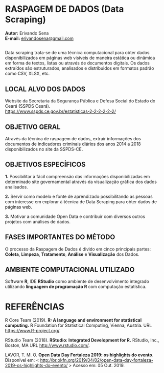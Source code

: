 # RASPAGEM DE DADOS (Data Scraping)

**Autor:** Erivando Sena  
**E-mail:** erivandosena@gmail.com  

##
Data scraping trata-se de uma técnica computacional para obter dados disponibilizados em páginas web visíveis de maneira estática ou dinâmica em forma de textos, listas ou através de documentos digitais. Os dados extraídos são estruturados, analisados e distribuidos em formatos padrão como CSV, XLSX, etc.

## LOCAL ALVO DOS DADOS 
Website da Secretaria da Segurança Pública e Defesa Social do Estado do Ceará (SSPDS Ceará).  
https://www.sspds.ce.gov.br/estatisticas-2-2-2-2-2-2/

## OBJETIVO GERAL

Através da técnica de raspagem de dados, extrair informações dos documentos de indicadores criminais diários dos anos 2014 a 2018 disponibilizados no site da SSPDS-CE.

## OBJETIVOS ESPECÍFICOS

**1.** Possibilitar à fácil compreensão das informações disponibilizadas em determinado site governamental através da visualização gráfica dos dados analisados.

**2.** Servir como modelo e fonte de aprendizado possibilitando as pessoas com interesse em explorar à técnica de Data Scraping para obter dados de páginas web.

**3.** Motivar a comunidade Open Data e contribuir com diversos outros projetos com análises de dados.

## FASES IMPORTANTES DO MÉTODO

O processo da Raspagem de Dados é divido em cinco principais partes: 
**Coleta**, **Limpeza**, **Tratamento**, **Análise** e **Visualização** dos Dados. 

## AMBIENTE COMPUTACIONAL UTILIZADO

Software **R**, IDE **RStudio** como ambiente de desenvolvimento integrado utilizando **linguagem de programação R** com computação estatística.


# REFERÊNCIAS

R Core Team (2019). **R: A language and environment for statistical computing.** R Foundation for Statistical Computing, Vienna, Austria. URL https://www.R-project.org/.  
  
RStudio Team (2018). **RStudio: Integrated Development for R.** RStudio, Inc., Boston, MA URL http://www.rstudio.com/.  

LAVOR, T. M. O. **Open Data Day Fortaleza 2019: os highlights do evento.** Disponível em: < http://br.okfn.org/2019/04/02/open-data-day-fortaleza-2019-os-highlights-do-evento/ > Acesso em: 05 Out. 2019.

